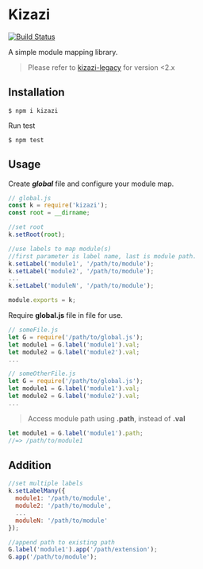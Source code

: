 # Kizazi

[![Build Status](https://travis-ci.org/cyrilokidi/kizazi.svg?branch=master)](https://travis-ci.org/cyrilokidi/kizazi)

A simple module mapping library.

> Please refer to [kizazi-legacy](https://github.com/cyrilokidi/kizazi-legacy) for version <2.x

## Installation

```shell
$ npm i kizazi
```

Run test

```shell
$ npm test
```

## Usage

Create **_global_** file and configure your module map.

```js
// global.js
const k = require('kizazi');
const root = __dirname;

//set root
k.setRoot(root);

//use labels to map module(s)
//first parameter is label name, last is module path.
k.setLabel('module1', '/path/to/module');
k.setLabel('module2', '/path/to/module');
...
k.setLabel('moduleN', '/path/to/module');

module.exports = k;
```

Require **global.js** file in file for use.

```js
// someFile.js
let G = require('/path/to/global.js');
let module1 = G.label('module1').val;
let module2 = G.label('module2').val;
...

// someOtherFile.js
let G = require('/path/to/global.js');
let module1 = G.label('module1').val;
let module2 = G.label('module2').val;
...
```

> Access module path using **.path**, instead of **.val**

```js
let module1 = G.label('module1').path;
//=> /path/to/module1
```

## Addition

```js
//set multiple labels
k.setLabelMany({
  module1: '/path/to/module',
  module2: '/path/to/module',
  ...
  moduleN: '/path/to/module'
});

//append path to existing path
G.label('module1').app('/path/extension');
G.app('/path/to/module');
```
